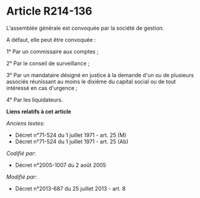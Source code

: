 # Article R214-136

L'assemblée générale est convoquée par la société de gestion. 

A défaut, elle peut être convoquée : 

1° Par un commissaire aux comptes ; 

2° Par le conseil de surveillance ; 

3° Par un mandataire désigné en justice à la demande d'un ou de plusieurs associés réunissant au moins le dixième du capital
social ou de tout intéressé en cas d'urgence ; 

4° Par les liquidateurs.

**Liens relatifs à cet article**

_Anciens textes_:

  - Décret n°71-524 du 1 juillet 1971 - art. 25 (M)
  - Décret n°71-524 du 1 juillet 1971 - art. 25 (Ab)

_Codifié par_:

  - Décret n°2005-1007 du 2 août 2005

_Modifié par_:

  - Décret n°2013-687 du 25 juillet 2013 - art. 8
